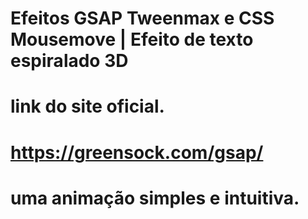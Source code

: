 # Efeitos GSAP Tweenmax e CSS Mousemove | Efeito de texto espiralado 3D
# link do site oficial.
# https://greensock.com/gsap/
# uma animação simples e intuitiva.
